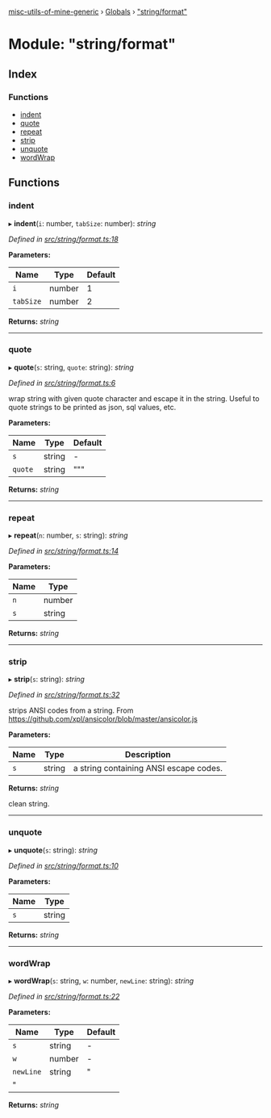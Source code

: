 [misc-utils-of-mine-generic](../README.md) › [Globals](../globals.md) › ["string/format"](_string_format_.md)

# Module: "string/format"

## Index

### Functions

* [indent](_string_format_.md#indent)
* [quote](_string_format_.md#quote)
* [repeat](_string_format_.md#repeat)
* [strip](_string_format_.md#strip)
* [unquote](_string_format_.md#unquote)
* [wordWrap](_string_format_.md#wordwrap)

## Functions

###  indent

▸ **indent**(`i`: number, `tabSize`: number): *string*

*Defined in [src/string/format.ts:18](https://github.com/cancerberoSgx/misc-utils-of-mine/blob/7016944/misc-utils-of-mine-generic/src/string/format.ts#L18)*

**Parameters:**

Name | Type | Default |
------ | ------ | ------ |
`i` | number | 1 |
`tabSize` | number | 2 |

**Returns:** *string*

___

###  quote

▸ **quote**(`s`: string, `quote`: string): *string*

*Defined in [src/string/format.ts:6](https://github.com/cancerberoSgx/misc-utils-of-mine/blob/7016944/misc-utils-of-mine-generic/src/string/format.ts#L6)*

wrap string with given quote character and escape it in the string. Useful to quote strings to be printed as json, sql values, etc.

**Parameters:**

Name | Type | Default |
------ | ------ | ------ |
`s` | string | - |
`quote` | string | """ |

**Returns:** *string*

___

###  repeat

▸ **repeat**(`n`: number, `s`: string): *string*

*Defined in [src/string/format.ts:14](https://github.com/cancerberoSgx/misc-utils-of-mine/blob/7016944/misc-utils-of-mine-generic/src/string/format.ts#L14)*

**Parameters:**

Name | Type |
------ | ------ |
`n` | number |
`s` | string |

**Returns:** *string*

___

###  strip

▸ **strip**(`s`: string): *string*

*Defined in [src/string/format.ts:32](https://github.com/cancerberoSgx/misc-utils-of-mine/blob/7016944/misc-utils-of-mine-generic/src/string/format.ts#L32)*

strips ANSI codes from a string. From https://github.com/xpl/ansicolor/blob/master/ansicolor.js

**Parameters:**

Name | Type | Description |
------ | ------ | ------ |
`s` | string | a string containing ANSI escape codes. |

**Returns:** *string*

clean string.

___

###  unquote

▸ **unquote**(`s`: string): *string*

*Defined in [src/string/format.ts:10](https://github.com/cancerberoSgx/misc-utils-of-mine/blob/7016944/misc-utils-of-mine-generic/src/string/format.ts#L10)*

**Parameters:**

Name | Type |
------ | ------ |
`s` | string |

**Returns:** *string*

___

###  wordWrap

▸ **wordWrap**(`s`: string, `w`: number, `newLine`: string): *string*

*Defined in [src/string/format.ts:22](https://github.com/cancerberoSgx/misc-utils-of-mine/blob/7016944/misc-utils-of-mine-generic/src/string/format.ts#L22)*

**Parameters:**

Name | Type | Default |
------ | ------ | ------ |
`s` | string | - |
`w` | number | - |
`newLine` | string | "
" |

**Returns:** *string*
